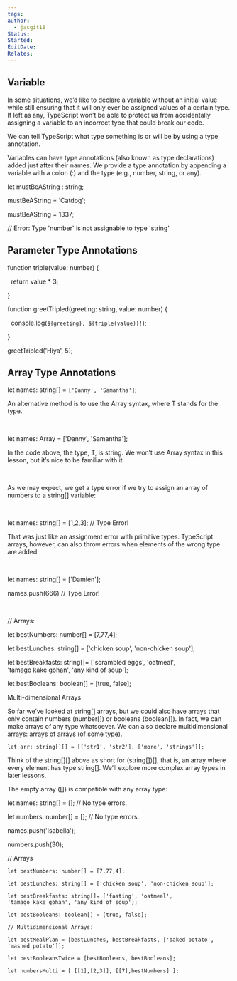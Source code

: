 ```yaml
---
tags: 
author:
  - jacgit18
Status: 
Started: 
EditDate: 
Relates:
---
```

## Variable  

In some situations, we’d like to declare a variable without an initial value while still ensuring that it will only ever be assigned values of a certain type. If left as any, TypeScript won’t be able to protect us from accidentally assigning a variable to an incorrect type that could break our code.  

We can tell TypeScript what type something is or will be by using a type annotation.  

Variables can have type annotations (also known as type declarations) added just after their names. We provide a type annotation by appending a variable with a colon (:) and the type (e.g., number, string, or any).  

let mustBeAString : string;  

mustBeAString = 'Catdog';  

mustBeAString = 1337;  

// Error: Type 'number' is not assignable to type 'string'  

## Parameter Type Annotations 

function triple(value: number) { 

  return value * 3; 

} 

function greetTripled(greeting: string, value: number) { 

  console.log(`${greeting}, ${triple(value)}!`); 

} 

greetTripled('Hiya', 5);


## Array Type Annotations 

let names: string[] = `['Danny', 'Samantha']`; 

An alternative method is to use the Array<T> syntax, where T stands for the type. 

  

let names: Array<string> = ['Danny', 'Samantha']; 

In the code above, the type, T, is string. We won’t use Array<T> syntax in this lesson, but it’s nice to be familiar with it. 

  

As we may expect, we get a type error if we try to assign an array of numbers to a string[] variable: 

  

let names: string[] = [1,2,3]; // Type Error! 

That was just like an assignment error with primitive types. TypeScript arrays, however, can also throw errors when elements of the wrong type are added: 

  

let names: string[] = ['Damien']; 

names.push(666) // Type Error! 

  

// Arrays: 

let bestNumbers: number[] = [7,77,4]; 

let bestLunches: string[] = ['chicken soup', 'non-chicken soup']; 

let bestBreakfasts: string[]= ['scrambled eggs', 'oatmeal', 'tamago kake gohan', 'any kind of soup']; 

let bestBooleans: boolean[] = [true, false]; 

Multi-dimensional Arrays 

So far we’ve looked at string[] arrays, but we could also have arrays that only contain numbers (number[]) or booleans (boolean[]). In fact, we can make arrays of any type whatsoever. We can also declare multidimensional arrays: arrays of arrays (of some type). 
```
let arr: string[][] = [['str1', 'str2'], ['more', 'strings']]; 
```
Think of the string[][] above as short for (string[])[], that is, an array where every element has type string[]. We’ll explore more complex array types in later lessons. 

The empty array ([]) is compatible with any array type: 

let names: string[] = []; // No type errors. 

let numbers: number[] = []; // No type errors. 

names.push('Isabella');   

numbers.push(30); 

// Arrays
```
let bestNumbers: number[] = [7,77,4]; 

let bestLunches: string[] = ['chicken soup', 'non-chicken soup']; 

let bestBreakfasts: string[]= ['fasting', 'oatmeal', 'tamago kake gohan', 'any kind of soup']; 

let bestBooleans: boolean[] = [true, false]; 

// Multidimensional Arrays: 

let bestMealPlan = [bestLunches, bestBreakfasts, ['baked potato', 'mashed potato']]; 

let bestBooleansTwice = [bestBooleans, bestBooleans]; 

let numbersMulti = [ [[1],[2,3]], [[7],bestNumbers] ];
```